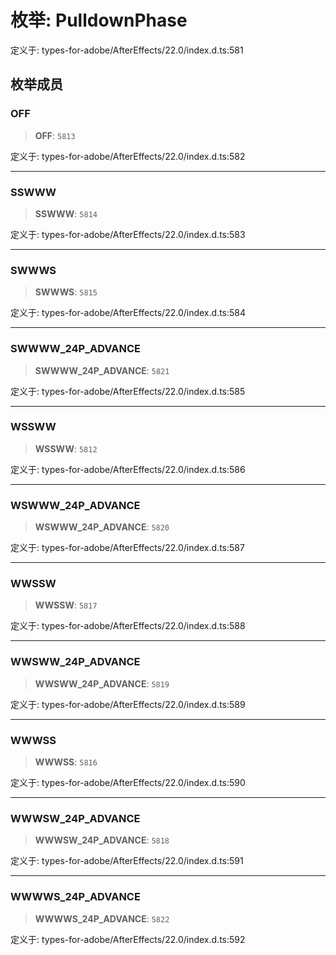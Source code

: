 # 枚举: PulldownPhase

定义于: types-for-adobe/AfterEffects/22.0/index.d.ts:581

## 枚举成员

### OFF

> **OFF**: `5813`

定义于: types-for-adobe/AfterEffects/22.0/index.d.ts:582

***

### SSWWW

> **SSWWW**: `5814`

定义于: types-for-adobe/AfterEffects/22.0/index.d.ts:583

***

### SWWWS

> **SWWWS**: `5815`

定义于: types-for-adobe/AfterEffects/22.0/index.d.ts:584

***

### SWWWW\_24P\_ADVANCE

> **SWWWW\_24P\_ADVANCE**: `5821`

定义于: types-for-adobe/AfterEffects/22.0/index.d.ts:585

***

### WSSWW

> **WSSWW**: `5812`

定义于: types-for-adobe/AfterEffects/22.0/index.d.ts:586

***

### WSWWW\_24P\_ADVANCE

> **WSWWW\_24P\_ADVANCE**: `5820`

定义于: types-for-adobe/AfterEffects/22.0/index.d.ts:587

***

### WWSSW

> **WWSSW**: `5817`

定义于: types-for-adobe/AfterEffects/22.0/index.d.ts:588

***

### WWSWW\_24P\_ADVANCE

> **WWSWW\_24P\_ADVANCE**: `5819`

定义于: types-for-adobe/AfterEffects/22.0/index.d.ts:589

***

### WWWSS

> **WWWSS**: `5816`

定义于: types-for-adobe/AfterEffects/22.0/index.d.ts:590

***

### WWWSW\_24P\_ADVANCE

> **WWWSW\_24P\_ADVANCE**: `5818`

定义于: types-for-adobe/AfterEffects/22.0/index.d.ts:591

***

### WWWWS\_24P\_ADVANCE

> **WWWWS\_24P\_ADVANCE**: `5822`

定义于: types-for-adobe/AfterEffects/22.0/index.d.ts:592
